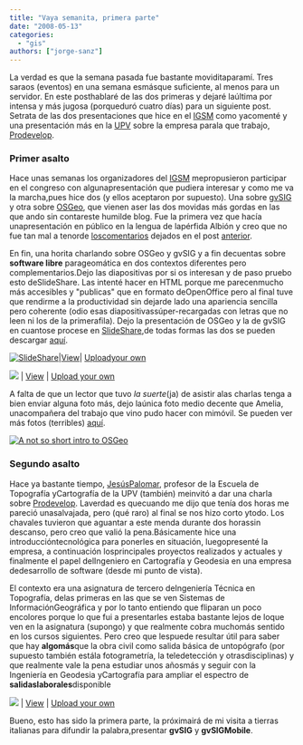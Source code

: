 ```yaml
---
title: "Vaya semanita, primera parte"
date: "2008-05-13"
categories: 
  - "gis"
authors: ["jorge-sanz"]
---
```


La verdad es que la semana pasada fue bastante moviditaparamí. Tres saraos (eventos) en una semana esmásque suficiente, al menos para un servidor. En este posthablaré de las dos primeras y dejaré laúltima por intensa y más jugosa (porqueduró cuatro días) para un siguiente post. Setrata de las dos presentaciones que hice en el [IGSM](http://www.igsm2008.upv.es/) como yacomenté y una presentación más en la [UPV](http://www.upv.es) sobre la empresa parala que trabajo, [Prodevelop](http://www.prodevelop.es).

### Primer asalto

Hace unas semanas los organizadores del [IGSM](http://www.igsm2008.upv.es/) mepropusieron participar en el congreso con algunapresentación que pudiera interesar y como me va la marcha,pues hice dos (y ellos aceptaron por supuesto). Una sobre [gvSIG](http://www.gvsig.gva.es) y otra sobre [OSGeo](http://www.osgeo.org), que vienen aser las dos movidas más gordas en las que ando sin contareste humilde blog. Fue la primera vez que hacía unapresentación en público en la lengua de lapérfida Albión y creo que no fue tan mal a tenorde [loscomentarios](http://geomaticblog.net/gb2/es/2008-04-16-igsm_2008#comment-83) dejados en el post [anterior](http://geomaticblog.net/gb2/es/2008-04-16-igsm_2008).

En fin, una horita charlando sobre OSGeo y gvSIG y a fin decuentas sobre **software libre** parageomática en dos contextos diferentes pero complementarios.Dejo las diapositivas por si os interesan y de paso pruebo esto deSlideShare. Las intenté hacer en HTML porque me parecenmucho más accesibles y "publicas" que en formato deOpenOffice pero al final tuve que rendirme a la productividad sin dejarde lado una apariencia sencilla pero coherente (odio esas diapositivassúper-recargadas con letras que no leen ni los de la primerafila). Dejo la presentación de OSGeo y la de gvSIG en cuantose procese en [SlideShare](http://www.slideshare.net/xurxosanz),de todas formas las dos se pueden descargar [aquí](https://svn.osgeo.org/osgeo/community/presentations/20080505-Valencia-IGSM/).

[![SlideShare](images/logo_embd.png)](http://www.slideshare.net/?src=embed)|[View](http://www.slideshare.net/xurxosanz/a-not-so-short-introduction-to-osgeo?src=embed "View 'A not so short introduction to OSGeo' on SlideShare")| [Uploadyour own](http://www.slideshare.net/upload?src=embed)

[![](images/logo_embd.png)](http://www.slideshare.net/?src=embed) | [View](http://www.slideshare.net/xurxosanz/gvsig-a-real-tool-for-gis-technicians-403967?src=embed "View 'gvSIG a real tool for GIS technicians' on SlideShare") | [Upload your own](http://www.slideshare.net/upload?src=embed)

A falta de que un lector que tuvo _la suerte_(ja) de asistir alas charlas tenga a bien enviar alguna foto más, dejo laúnica foto medio decente que Amelia, unacompañera del trabajo que vino pudo hacer con mimóvil. Se pueden ver más fotos (terribles) [aquí](http://www.flickr.com/photos/xurxosanz/tags/igsm08/).  

[![A not so short intro to OSGeo](images/2469605939_3f4e6325e2.jpg)](http://www.flickr.com/photos/xurxosanz/2469605939/ "A not so short intro to OSGeo por XuRxO, en Flickr")

### Segundo asalto

Hace ya bastante tiempo, [JesúsPalomar](http://personales.upv.es/jpalomav/), profesor de la Escuela de Topografía yCartografía de la UPV (también) meinvitó a dar una charla sobre [Prodevelop](http://www.prodevelop.es). Laverdad es quecuando me dijo que tenía dos horas me pareció unasalvajada, pero (qué raro) al final se nos hizo corto ytodo. Los chavales tuvieron que aguantar a este menda durante dos horassin descanso, pero creo que valió la pena.Básicamente hice una introduccióntecnológica para ponerles en situación, luegopresenté la empresa, a continuación losprincipales proyectos realizados y actuales y finalmente el papel delIngeniero en Cartografía y Geodesia en una empresa dedesarrollo de software (desde mi punto de vista).

El contexto era una asignatura de tercero deIngeniería Técnica en Topografía, delas primeras en las que se ven Sistemas de InformaciónGeográfica y por lo tanto entiendo que fliparan un poco encolores porque lo que fui a presentarles estaba bastante lejos de loque ven en la asignatura (supongo) y que realmente cobra muchomás sentido en los cursos siguientes. Pero creo que lespuede resultar útil para saber que hay **algomás**que la obra civil como salida básica de untopógrafo (por supuesto también estála fotogrametría, la teledetección y otrasdisciplinas) y que realmente vale la pena estudiar unos añosmás y seguir con la Ingeniería en Geodesia yCartografía para ampliar el espectro de **salidaslaborales**disponible

[![](images/logo_embd.png)](http://www.slideshare.net/?src=embed) | [View](http://www.slideshare.net/xurxosanz/ingeniera-cartogrfica-en-prodevelop?src=embed "View 'Ingeniería Cartográfica en Prodevelop' on SlideShare") | [Upload your own](http://www.slideshare.net/upload?src=embed)

Bueno, esto has sido la primera parte, la próximairá de mi visita a tierras italianas para difundir la palabra,presentar **gvSIG** y **gvSIGMobile**.
